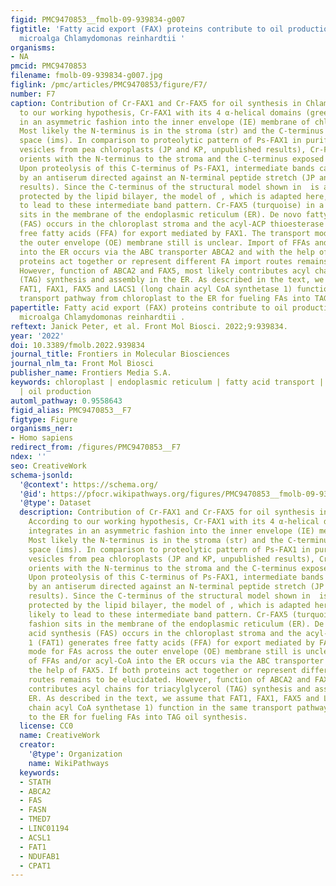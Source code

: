 ```yaml
---
figid: PMC9470853__fmolb-09-939834-g007
figtitle: 'Fatty acid export (FAX) proteins contribute to oil production in the green
  microalga Chlamydomonas reinhardtii '
organisms:
- NA
pmcid: PMC9470853
filename: fmolb-09-939834-g007.jpg
figlink: /pmc/articles/PMC9470853/figure/F7/
number: F7
caption: Contribution of Cr-FAX1 and Cr-FAX5 for oil synthesis in Chlamydomonas. According
  to our working hypothesis, Cr-FAX1 with its 4 α-helical domains (green) integrates
  in an asymmetric fashion into the inner envelope (IE) membrane of chloroplasts.
  Most likely the N-terminus is in the stroma (str) and the C-terminus in the intermembrane
  space (ims). In comparison to proteolytic pattern of Ps-FAX1 in purified IE membrane
  vesicles from pea chloroplasts (JP and KP, unpublished results), Cr-FAX1 presumably
  orients with the N-terminus to the stroma and the C-terminus exposed to the ims.
  Upon proteolysis of this C-terminus of Ps-FAX1, intermediate bands can be detected
  by an antiserum directed against an N-terminal peptide stretch (JP and KP, unpublished
  results). Since the C-terminus of the structural model shown in  is almost completely
  protected by the lipid bilayer, the model of , which is adapted here, is more likely
  to lead to these intermediate band pattern. Cr-FAX5 (turquoise) in a similar fashion
  sits in the membrane of the endoplasmic reticulum (ER). De novo fatty acid synthesis
  (FAS) occurs in the chloroplast stroma and the acyl-ACP thioesterase 1 (FAT1) generates
  free fatty acids (FFA) for export mediated by FAX1. The transport mode for FAs across
  the outer envelope (OE) membrane still is unclear. Import of FFAs and/or acyl-CoA
  into the ER occurs via the ABC transporter ABCA2 and with the help of FAX5. If both
  proteins act together or represent different FA import routes remains to be elucidated.
  However, function of ABCA2 and FAX5, most likely contributes acyl chains for triacylglycerol
  (TAG) synthesis and assembly in the ER. As described in the text, we assume that
  FAT1, FAX1, FAX5 and LACS1 (long chain acyl CoA synthetase 1) function in the same
  transport pathway from chloroplast to the ER for fueling FAs into TAG oil synthesis.
papertitle: Fatty acid export (FAX) proteins contribute to oil production in the green
  microalga Chlamydomonas reinhardtii .
reftext: Janick Peter, et al. Front Mol Biosci. 2022;9:939834.
year: '2022'
doi: 10.3389/fmolb.2022.939834
journal_title: Frontiers in Molecular Biosciences
journal_nlm_ta: Front Mol Biosci
publisher_name: Frontiers Media S.A.
keywords: chloroplast | endoplasmic reticulum | fatty acid transport | microalgae
  | oil production
automl_pathway: 0.9558643
figid_alias: PMC9470853__F7
figtype: Figure
organisms_ner:
- Homo sapiens
redirect_from: /figures/PMC9470853__F7
ndex: ''
seo: CreativeWork
schema-jsonld:
  '@context': https://schema.org/
  '@id': https://pfocr.wikipathways.org/figures/PMC9470853__fmolb-09-939834-g007.html
  '@type': Dataset
  description: Contribution of Cr-FAX1 and Cr-FAX5 for oil synthesis in Chlamydomonas.
    According to our working hypothesis, Cr-FAX1 with its 4 α-helical domains (green)
    integrates in an asymmetric fashion into the inner envelope (IE) membrane of chloroplasts.
    Most likely the N-terminus is in the stroma (str) and the C-terminus in the intermembrane
    space (ims). In comparison to proteolytic pattern of Ps-FAX1 in purified IE membrane
    vesicles from pea chloroplasts (JP and KP, unpublished results), Cr-FAX1 presumably
    orients with the N-terminus to the stroma and the C-terminus exposed to the ims.
    Upon proteolysis of this C-terminus of Ps-FAX1, intermediate bands can be detected
    by an antiserum directed against an N-terminal peptide stretch (JP and KP, unpublished
    results). Since the C-terminus of the structural model shown in  is almost completely
    protected by the lipid bilayer, the model of , which is adapted here, is more
    likely to lead to these intermediate band pattern. Cr-FAX5 (turquoise) in a similar
    fashion sits in the membrane of the endoplasmic reticulum (ER). De novo fatty
    acid synthesis (FAS) occurs in the chloroplast stroma and the acyl-ACP thioesterase
    1 (FAT1) generates free fatty acids (FFA) for export mediated by FAX1. The transport
    mode for FAs across the outer envelope (OE) membrane still is unclear. Import
    of FFAs and/or acyl-CoA into the ER occurs via the ABC transporter ABCA2 and with
    the help of FAX5. If both proteins act together or represent different FA import
    routes remains to be elucidated. However, function of ABCA2 and FAX5, most likely
    contributes acyl chains for triacylglycerol (TAG) synthesis and assembly in the
    ER. As described in the text, we assume that FAT1, FAX1, FAX5 and LACS1 (long
    chain acyl CoA synthetase 1) function in the same transport pathway from chloroplast
    to the ER for fueling FAs into TAG oil synthesis.
  license: CC0
  name: CreativeWork
  creator:
    '@type': Organization
    name: WikiPathways
  keywords:
  - STATH
  - ABCA2
  - FAS
  - FASN
  - TMED7
  - LINC01194
  - ACSL1
  - FAT1
  - NDUFAB1
  - CPAT1
---
```

